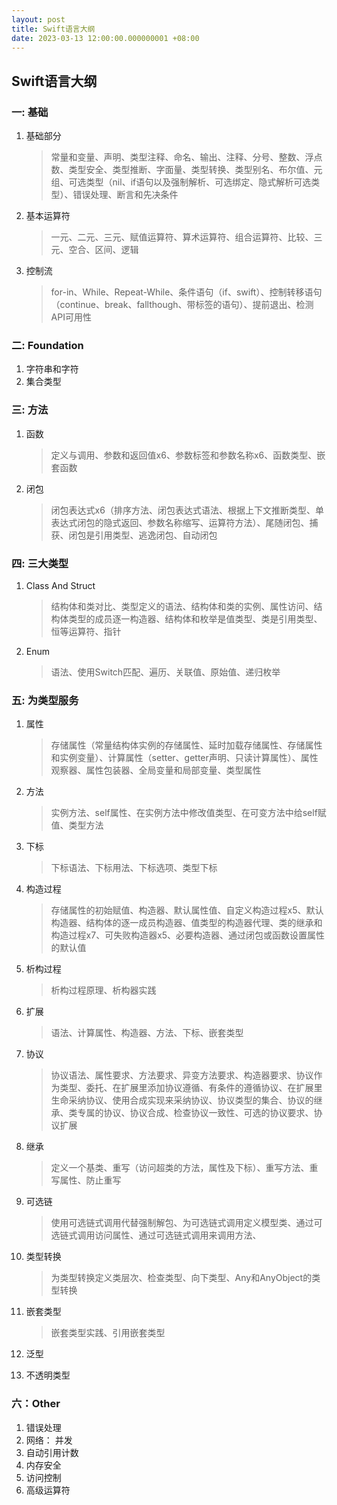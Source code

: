 ```yaml
---
layout: post
title: Swift语言大纲
date: 2023-03-13 12:00:00.000000001 +08:00
---
```



## Swift语言大纲

### 一: 基础
1. 基础部分
    >常量和变量、声明、类型注释、命名、输出、注释、分号、整数、浮点数、类型安全、类型推断、字面量、类型转换、类型别名、布尔值、元组、可选类型（nil、if语句以及强制解析、可选绑定、隐式解析可选类型）、错误处理、断言和先决条件
2. 基本运算符
    >一元、二元、三元、赋值运算符、算术运算符、组合运算符、比较、三元、空合、区间、逻辑
3. 控制流
    >for-in、While、Repeat-While、条件语句（if、swift）、控制转移语句（continue、break、fallthough、带标签的语句）、提前退出、检测API可用性

### 二: Foundation
1. 字符串和字符
2. 集合类型

### 三: 方法
1. 函数
    > 定义与调用、参数和返回值x6、参数标签和参数名称x6、函数类型、嵌套函数
2. 闭包
    > 闭包表达式x6（排序方法、闭包表达式语法、根据上下文推断类型、单表达式闭包的隐式返回、参数名称缩写、运算符方法）、尾随闭包、捕获、闭包是引用类型、逃逸闭包、自动闭包

### 四: 三大类型
1. Class And Struct
    > 结构体和类对比、类型定义的语法、结构体和类的实例、属性访问、结构体类型的成员逐一构造器、结构体和枚举是值类型、类是引用类型、恒等运算符、指针
2. Enum
    > 语法、使用Switch匹配、遍历、关联值、原始值、递归枚举


### 五: 为类型服务
1. 属性
    > 存储属性（常量结构体实例的存储属性、延时加载存储属性、存储属性和实例变量）、计算属性（setter、getter声明、只读计算属性）、属性观察器、属性包装器、全局变量和局部变量、类型属性
2. 方法
    > 实例方法、self属性、在实例方法中修改值类型、在可变方法中给self赋值、类型方法
3. 下标
    > 下标语法、下标用法、下标选项、类型下标
4. 构造过程
    > 存储属性的初始赋值、构造器、默认属性值、自定义构造过程x5、默认构造器、结构体的逐一成员构造器、值类型的构造器代理、类的继承和构造过程x7、可失败构造器x5、必要构造器、通过闭包或函数设置属性的默认值
5. 析构过程
    >  析构过程原理、析构器实践
6. 扩展
    > 语法、计算属性、构造器、方法、下标、嵌套类型
7. 协议
    > 协议语法、属性要求、方法要求、异变方法要求、构造器要求、协议作为类型、委托、在扩展里添加协议遵循、有条件的遵循协议、在扩展里生命采纳协议、使用合成实现来采纳协议、协议类型的集合、协议的继承、类专属的协议、协议合成、检查协议一致性、可选的协议要求、协议扩展
8. 继承
    > 定义一个基类、重写（访问超类的方法，属性及下标）、重写方法、重写属性、防止重写
9. 可选链
    > 使用可选链式调用代替强制解包、为可选链式调用定义模型类、通过可选链式调用访问属性、通过可选链式调用来调用方法、
10. 类型转换
    > 为类型转换定义类层次、检查类型、向下类型、Any和AnyObject的类型转换
11. 嵌套类型
    > 嵌套类型实践、引用嵌套类型
12. 泛型
    > 
13. 不透明类型


### 六：Other
1. 错误处理
2. 网络： 并发
3. 自动引用计数
4. 内存安全
5. 访问控制
6. 高级运算符	
